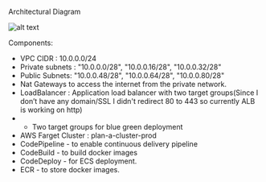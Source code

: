 Architectural Diagram

![alt text](http://url/to/img.png)

Components:

- VPC CIDR : 10.0.0.0/24
- Private subnets : "10.0.0.0/28", "10.0.0.16/28", "10.0.0.32/28"
- Public Subnets: "10.0.0.48/28", "10.0.0.64/28", "10.0.0.80/28"
- Nat Gateways to access the internet from the private network.
- LoadBalancer : Application load balancer with two target groups(Since I don’t have any domain/SSL I didn't redirect 80 to 443 so currently ALB is working on http)
- - Two target groups for blue green deployment 
- AWS Farget Cluster : plan-a-cluster-prod
- CodePipeline - to enable continuous delivery pipeline
- CodeBuild - to build docker images
- CodeDeploy - for ECS deployment.
- ECR - to store docker images.
